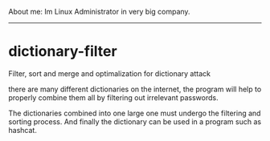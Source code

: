About me: Im Linux Administrator in very big company. 

----------------------------------------------------

# dictionary-filter
Filter, sort and merge and optimalization for dictionary attack

there are many different dictionaries on the internet,
the program will help to properly combine them all by filtering out irrelevant passwords.

The dictionaries combined into one large one must undergo the filtering and sorting process.
And finally the dictionary can be used in a program such as hashcat.
